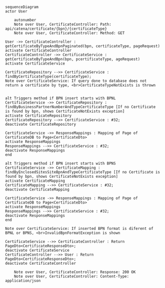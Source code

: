 <!--
  - Copyright (c) 2023,2024 Contributors to the Eclipse Foundation
  -
  - See the NOTICE file(s) distributed with this work for additional
  - information regarding copyright ownership.
  -
  - This program and the accompanying materials are made available under the
  - terms of the Apache License, Version 2.0 which is available at
  - https://www.apache.org/licenses/LICENSE-2.0.
  -
  - Unless required by applicable law or agreed to in writing, software
  - distributed under the License is distributed on an "AS IS" BASIS, WITHOUT
  - WARRANTIES OR CONDITIONS OF ANY KIND, either express or implied. See the
  - License for the specific language governing permissions and limitations
  - under the License.
  -
  - SPDX-License-Identifier: Apache-2.0
-->
````mermaid

sequenceDiagram
actor User

    autonumber
    Note over User, CertificateController: Path: api/catena/certificate/{bpn}/{certificateType}
    Note over User, CertificateController: Method: GET

User ->> CertificateController : getCertificateByTypeAndBpnPaginated(bpn, certificateType, pageRequest)
activate CertificateController
CertificateController ->> CertificateService : getCertificateByTypeAndBpn(bpn, pcertificateType, ageRequest)
activate CertificateService

CertificateRepository -->> CertificateService : findByCertificateType(certificateType); 
Note over CertificateService: If query done to database does not return a certificate by type, <br>CertificateTypeNotExists is thrown


alt Triggers method if BPN insert starts with BPNL
CertificateService ->> CertificateRepository : findByBusinessPartnerNumberAndTypeCertificateType [If no Certificate is found by bpn, shows CertificateNotExists exception]
activate CertificateRepository
CertificateRepository -->> CertificateService : #32; 
deactivate CertificateRepository

CertificateService ->> ResponseMappings : Mapping of Page of CertificateDB to Page<CertificateDto>
activate ResponseMappings
ResponseMappings -->> CertificateService : #32;
deactivate ResponseMappings
end

alt Triggers method if BPN insert starts with BPNS
CertificateService ->> CertificateMapping : findByEnclosedSitesSiteBpnAndTypeCertificateType [If no Certificate is found by bpn, shows CertificateNotExists exception]
activate CertificateMapping
CertificateMapping -->> CertificateService : #32;
deactivate CertificateMapping

CertificateService ->> ResponseMappings : Mapping of Page of CertificateDB to Page<CertificateDto>
activate ResponseMappings
ResponseMappings -->> CertificateService : #32;
deactivate ResponseMappings
end

Note over CertificateService: If inserted BPN format is diferent of BPNL or BPNS, <br>InvalidBpnFormatException is shown

CertificateService -->> CertificateController : Return PageDto<CertificateResponseDto>; 
deactivate CertificateService
CertificateController -->> User : Return PageDto<CertificateResponseDto>; 
deactivate CertificateController

    Note over User, CertificateController: Response: 200 OK 
    Note over User, CertificateController: Content-Type: application/json


````